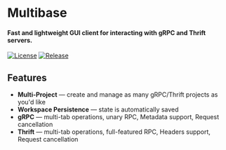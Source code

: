 # Multibase
#### Fast and lightweight GUI client for interacting with gRPC and Thrift servers.

[![License](https://img.shields.io/github/license/multibase-io/multibase?style=flat-square)](https://github.com/multibase-io/multibase/blob/main/LICENSE)
[![Release](https://img.shields.io/github/v/release/multibase-io/multibase?style=flat-square)](https://github.com/multibase-io/multibase/releases)

## Features

* **Multi-Project** — create and manage as many gRPC/Thrift projects as you'd like
* **Workspace Persistence** — state is automatically saved
* **gRPC** —  multi-tab operations, unary RPC, Metadata support, Request cancellation
* **Thrift** —  multi-tab operations, full-featured RPC, Headers support, Request cancellation
